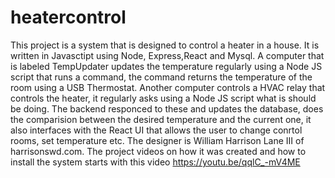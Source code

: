 # heatercontrol
This project is a system that is designed to control a heater in a house. It is written in Javasctipt using Node, Express,React and Mysql.
A computer that is labeled TempUpdater updates the temperature regularly using a Node JS script that runs a command, the command returns the temperature
of the room using a USB Thermostat. Another computer controls a HVAC relay that controls the heater, it regularly asks using a Node JS script what is should be 
doing. The backend responced to these and updates the database, does the comparision between the desired temperature and the current one, it also interfaces with the 
React UI that allows the user to change conrtol rooms, set temperature etc.
The designer is William Harrison Lane III of harrisonswd.com.
The project videos on how it was created and how to install the system starts with this video https://youtu.be/qqlC_-mV4ME
